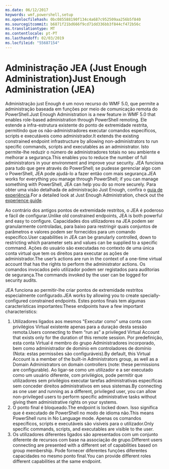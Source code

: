 ```yaml
---
ms.date: 06/12/2017
keywords: wmf,powershell,setup
ms.openlocfilehash: 0bc085588190f134c4a687c952509aa256b5f840
ms.sourcegitcommit: b6871f21bd666f9cd71dd336bb3f844cf472b56c
ms.translationtype: MT
ms.contentlocale: pt-PT
ms.lasthandoff: 02/03/2019
ms.locfileid: "55687154"
---
```

# <a name="just-enough-administration-jea"></a><span data-ttu-id="24743-102">Administração JEA (Just Enough Administration)</span><span class="sxs-lookup"><span data-stu-id="24743-102">Just Enough Administration (JEA)</span></span>
<span data-ttu-id="24743-103">Administração just Enough é um novo recurso do WMF 5.0, que permite a administração baseada em funções por meio de comunicação remota do PowerShell.</span><span class="sxs-lookup"><span data-stu-id="24743-103">Just Enough Administration is a new feature in WMF 5.0 that enables role-based administration through PowerShell remoting.</span></span>  <span data-ttu-id="24743-104">Ele estende a infra-estrutura existente do ponto de extremidade restrita, permitindo que os não-administradores executar comandos específicos, scripts e executáveis como administrador.</span><span class="sxs-lookup"><span data-stu-id="24743-104">It extends the existing constrained endpoint infrastructure by allowing non-administrators to run specific commands, scripts and executables as an administrator.</span></span>  <span data-ttu-id="24743-105">Isto permite-lhe reduzir o número de administradores totais no seu ambiente e melhorar a segurança.</span><span class="sxs-lookup"><span data-stu-id="24743-105">This enables you to reduce the number of full administrators in your environment and improve your security.</span></span>  <span data-ttu-id="24743-106">JEA funciona para tudo que gere através do PowerShell; se pudesse gerenciar algo com o PowerShell, JEA pode ajudá-lo a fazer então com mais segurança.</span><span class="sxs-lookup"><span data-stu-id="24743-106">JEA works for everything you manage through PowerShell; if you can manage something with PowerShell, JEA can help you do so more securely.</span></span>  <span data-ttu-id="24743-107">Para obter uma visão detalhada de administração Just Enough, confira o [guia de experiência](http://aka.ms/JEA).</span><span class="sxs-lookup"><span data-stu-id="24743-107">For a detailed look at Just Enough Administration, check out the [experience guide](http://aka.ms/JEA).</span></span>

<span data-ttu-id="24743-108">Ao contrário dos antigos pontos de extremidade restritos, o JEA é poderoso e fácil de configurar.</span><span class="sxs-lookup"><span data-stu-id="24743-108">Unlike old constrained endpoints, JEA is both powerful and easy to configure.</span></span>  <span data-ttu-id="24743-109">Capacidades dos utilizadores na JEA podem ser granularmente controladas, para baixo para restringir quais conjuntos de parâmetros e valores podem ser fornecidos para um comando específico.</span><span class="sxs-lookup"><span data-stu-id="24743-109">User capabilities in JEA can be granularly controlled, down to restricting which parameter sets and values can be supplied to a specific command.</span></span> <span data-ttu-id="24743-110">Ações do usuário são executadas no contexto de uma única conta virtual que tem os direitos para executar as ações de administrador.</span><span class="sxs-lookup"><span data-stu-id="24743-110">The user’s actions are run in the context of a one-time virtual account that has the rights to perform the administrator actions.</span></span>  <span data-ttu-id="24743-111">Os comandos invocados pelo utilizador podem ser registados para auditorias de segurança.</span><span class="sxs-lookup"><span data-stu-id="24743-111">The commands invoked by the user can be logged for security audits.</span></span>

<span data-ttu-id="24743-112">JEA funciona ao permitir-lhe criar pontos de extremidade restritos especialmente configurado.</span><span class="sxs-lookup"><span data-stu-id="24743-112">JEA works by allowing you to create specially-configured constrained endpoints.</span></span>  <span data-ttu-id="24743-113">Estes pontos finais tem algumas características importantes:</span><span class="sxs-lookup"><span data-stu-id="24743-113">These endpoints have a few important characteristics:</span></span>

1. <span data-ttu-id="24743-114">Utilizadores ligados aos mesmos "Executar como" uma conta com privilégios Virtual existente apenas para a duração desta sessão remota.</span><span class="sxs-lookup"><span data-stu-id="24743-114">Users connecting to them “run as” a privileged Virtual Account that exists only for the duration of this remote session.</span></span>  <span data-ttu-id="24743-115">Por predefinição, esta conta Virtual é membro do grupo Administradores incorporado, bem como administrador de domínio em controladores de domínio (Nota: estas permissões são configuráveis).</span><span class="sxs-lookup"><span data-stu-id="24743-115">By default, this Virtual Account is a member of the built-in Administrators group, as well as a Domain Administrators on domain controllers (note: these permissions are configurable).</span></span> <span data-ttu-id="24743-116">Ao ligar-se como um utilizador e a ser executado como um usuário diferente, com privilégios, pode permitir que utilizadores sem privilégios executar tarefas administrativas específicas sem conceder direitos administrativos em seus sistemas.</span><span class="sxs-lookup"><span data-stu-id="24743-116">By connecting as one user and running as a different, privileged user, you can allow non-privileged users to perform specific administrative tasks without giving them administrative rights on your systems.</span></span>
2. <span data-ttu-id="24743-117">O ponto final é bloqueado.</span><span class="sxs-lookup"><span data-stu-id="24743-117">The endpoint is locked down.</span></span>  <span data-ttu-id="24743-118">Isso significa que é executado de PowerShell no modo de idioma não.</span><span class="sxs-lookup"><span data-stu-id="24743-118">This means PowerShell runs in No Language mode.</span></span>  <span data-ttu-id="24743-119">Apenas os comandos específicos, scripts e executáveis são visíveis para o utilizador.</span><span class="sxs-lookup"><span data-stu-id="24743-119">Only specific commands, scripts, and executables are visible to the user.</span></span>
3. <span data-ttu-id="24743-120">Os utilizadores diferentes ligados são apresentados com um conjunto diferente de recursos com base na associação de grupo.</span><span class="sxs-lookup"><span data-stu-id="24743-120">Different users connecting are presented with a different set of capabilities based on group membership.</span></span>  <span data-ttu-id="24743-121">Pode fornecer diferentes funções diferentes capacidades no mesmo ponto final.</span><span class="sxs-lookup"><span data-stu-id="24743-121">You can provide different roles different capabilities at the same endpoint.</span></span>
